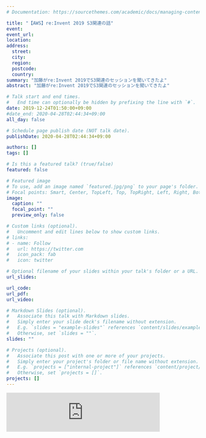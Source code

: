 ```yaml
---
# Documentation: https://sourcethemes.com/academic/docs/managing-content/

title: "【AWS】re:Invent 2019 S3関連の話"
event:
event_url:
location:
address:
  street:
  city:
  region:
  postcode:
  country:
summary: "加藤がre:Invent 2019でS3関連のセッションを聞いてきたよ"
abstract: "加藤がre:Invent 2019でS3関連のセッションを聞いてきたよ"

# Talk start and end times.
#   End time can optionally be hidden by prefixing the line with `#`.
date: 2019-12-24T01:50:00+09:00
#date_end: 2020-04-28T02:44:34+09:00
all_day: false

# Schedule page publish date (NOT talk date).
publishDate: 2020-04-28T02:44:34+09:00

authors: []
tags: []

# Is this a featured talk? (true/false)
featured: false

# Featured image
# To use, add an image named `featured.jpg/png` to your page's folder. 
# Focal points: Smart, Center, TopLeft, Top, TopRight, Left, Right, BottomLeft, Bottom, BottomRight.
image:
  caption: ""
  focal_point: ""
  preview_only: false

# Custom links (optional).
#   Uncomment and edit lines below to show custom links.
# links:
# - name: Follow
#   url: https://twitter.com
#   icon_pack: fab
#   icon: twitter

# Optional filename of your slides within your talk's folder or a URL.
url_slides:

url_code:
url_pdf:
url_video:

# Markdown Slides (optional).
#   Associate this talk with Markdown slides.
#   Simply enter your slide deck's filename without extension.
#   E.g. `slides = "example-slides"` references `content/slides/example-slides.md`.
#   Otherwise, set `slides = ""`.
slides: ""

# Projects (optional).
#   Associate this post with one or more of your projects.
#   Simply enter your project's folder or file name without extension.
#   E.g. `projects = ["internal-project"]` references `content/project/deep-learning/index.md`.
#   Otherwise, set `projects = []`.
projects: []
---
```

<iframe src="https://anchor.fm/hiroaki-kato/embed/episodes/AWSreInvent-2019-S3-e9ofki" height="102px" width="400px" frameborder="0" scrolling="no"></iframe>
